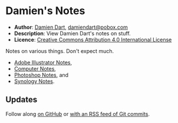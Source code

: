 Damien's Notes
==============

  - **Author**: [Damien Dart][1], <damiendart@pobox.com>
  - **Description**: View Damien Dart's notes on stuff.
  - **Licence**: [Creative Commons Attribution 4.0 International License][2]

[1]: <https://www.robotinaponcho.net/>
[2]: <http://creativecommons.org/licenses/by/4.0/>

Notes on various things. Don't expect much.

  - [Adobe Illustrator Notes][3],
  - [Computer Notes][4],
  - [Photoshop Notes][5], and
  - [Synology Notes][6].

[3]: <https://www.robotinaponcho.net/notes/illustrator>
[4]: <https://www.robotinaponcho.net/notes/computer>
[5]: <https://www.robotinaponcho.net/notes/photoshop>
[6]: <https://www.robotinaponcho.net/notes/synology>

## Updates

Follow along [on GitHub][7] or [with an RSS feed of Git commits][8].

[7]: <https://github.com/damiendart/notes>
[8]: <https://www.robotinaponcho.net/git/?p=notes.git;a=rss>

